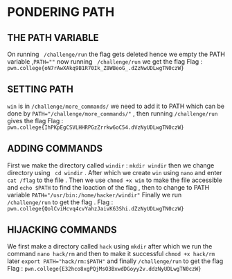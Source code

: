 # PONDERING PATH 

## THE PATH VARIABLE 

On running ` /challenge/run` the flag gets deleted hence we empty the PATH variable ,`PATH=""` now running  ` /challenge/run` we get the flag 
Flag : `pwn.college{oN7rAwXAkq9B1R70Ik_Z8WBeoG_.dZzNwUDLwgTN0czW}`

## SETTING PATH 

`win` is in `/challenge/more_commands/` we need to add it to PATH which can be done by `PATH="/challenge/more_commands/"` , then running `/challenge/run` gives the flag 
Flag : `pwn.college{IhPKpEgCSVLHHRPGzZrrkw6oC54.dVzNyUDLwgTN0czW}`

## ADDING COMMANDS

First we make the directory called `windir` : `mkdir windir` then we change directory using ` cd windir` . After which we create `win` using `nano` and enter `cat /flag` to the file .
Then we use `chmod +x win` to make the file accessible and `echo $PATH` to find the loaction of the flag , then to change to PATH variable `PATH="/usr/bin:/home/hacker/windir"` 
Finally we run ` /challenge/run` to get the flag .
Flag : `pwn.college{QolCviHcvq4cvYahzJaivK63Shi.dZzNyUDLwgTN0czW}`

## HIJACKING COMMANDS

We first make a directory called `hack` using `mkdir` after which we run the command `nano hack/rm` and then to make it successful `chmod +x hack/rm` later  `export PATH="hack/rm:$PATH"` and finally  `/challenge/run` to get the flag 
Flag : `pwn.college{E32hco8xgPQjMsO3BxwdDGoyy2v.ddzNyUDLwgTN0czW}`


